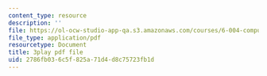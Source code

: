 ```yaml
---
content_type: resource
description: ''
file: https://ol-ocw-studio-app-qa.s3.amazonaws.com/courses/6-004-computation-structures-spring-2017/2786fb036c5f825a71d4d8c75723fb1d_VdLJMPppocU.pdf
file_type: application/pdf
resourcetype: Document
title: 3play pdf file
uid: 2786fb03-6c5f-825a-71d4-d8c75723fb1d
---
```

